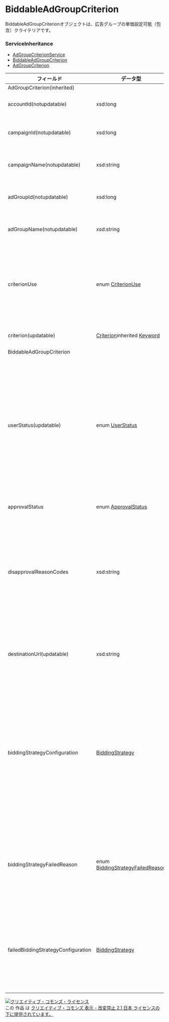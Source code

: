# BiddableAdGroupCriterion
BiddableAdGroupCriterionオブジェクトは、広告グループの単価設定可能（包含）クライテリアです。
### ServiceInheritance
+ [AdGroupCriterionService](../services/AdGroupCriterionService.md)
+ [BiddableAdGroupCriterion](../services/BiddableAdGroupCriterion.md)
+ [AdGroupCriterion](../services/AdGroupCriterion.md)

| フィールド | データ型 | 説明 | ADD | SET | REMOVE | 
|---|---|---|---|---|---|
| AdGroupCriterion(inherited)||||||
| accountId(notupdatable)| xsd:long| アカウントIDです。| Req| Req| Req |
| campaignId(notupdatable)| xsd:long| キャンペーンIDです。| Req| Req| Req |
| campaignName(notupdatable)| xsd:string| キャンペーン名です。| ─| ─| ─ |
| adGroupId(notupdatable)| xsd:long| 広告グループIDです。| Req| Req| Req |
| adGroupName(notupdatable)| xsd:string| 広告グループ名です。| ─| ─| ─ |
| criterionUse| enum <a href="./CriterionUse.md">CriterionUse</a>| クライテリアを単価設定可能にするか除外にするかを選択します。| Req| ─| ─ |
| criterion(updatable)| <a href="./Criterion.md">Criterion</a>inherited <a href="./Keyword.md">Keyword</a>| クライテリアです。| Req| Req| Req |
| BiddableAdGroupCriterion||||||
| userStatus(updatable)| enum <a href="./UserStatus.md">UserStatus</a>| ユーザーにより設定される広告の掲載状況です。指定しない場合は、フィルタ条件にすべての掲載状況が含まれます。| Req| Opt| ─ |
| approvalStatus| enum <a href="./ApprovalStatus.md">ApprovalStatus</a>| 審査状況です。| ─| ─| ─ |
| disapprovalReasonCodes| xsd:string| 審査否認コードです。<br>各コードのその内容は、<a href="../appendix/ed_reasons.md"><span>Editorial Reason Text</span></a>をご確認ください。| ─| ─| ─ |
| destinationUrl(updatable)| xsd:string| リンク先URLです。|Opt<br>※Androidのアプリダウンロード<br>キャンペーン：Ignore| Opt| ─ |
| biddingStrategyConfiguration| <a href="../data/BiddingStrategy_AdGroupCriterion.md">BiddingStrategy</a>| 入札設定です。<br>※現在有効な入札設定がレスポンスされます。<br>※親エンティティの有効な入札設定が適用されます。| Req| Opt<br>                    (updatable)| ─ |
| biddingStrategyFailedReason| enum <a href="../data/BiddingStrategyFailedReason.md">BiddingStrategyFailedReason</a>| 自動入札設定に失敗した理由です。<br>※失敗時のみレスポンスされます。| ─| ─| ─ |
| failedBiddingStrategyConfiguration| <a href="../data/BiddingStrategy_AdGroupCriterion.md">BiddingStrategy</a>| 登録に失敗した自動入札設定です。<br>※失敗時のみレスポンスされます。| ─| ─| ─ |
<a rel="license" href="http://creativecommons.org/licenses/by-nd/2.1/jp/"><img alt="クリエイティブ・コモンズ・ライセンス" style="border-width:0" src="https://i.creativecommons.org/l/by-nd/2.1/jp/88x31.png" /></a><br />この 作品 は <a rel="license" href="http://creativecommons.org/licenses/by-nd/2.1/jp/">クリエイティブ・コモンズ 表示 - 改変禁止 2.1 日本 ライセンスの下に提供されています。</a>
